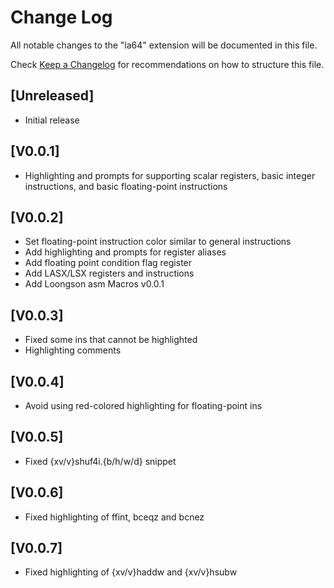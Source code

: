 # Change Log

All notable changes to the "la64" extension will be documented in this file.

Check [Keep a Changelog](http://keepachangelog.com/) for recommendations on how to structure this file.

## [Unreleased]

- Initial release

## [V0.0.1]
- Highlighting and prompts for supporting scalar registers, basic integer instructions, and basic floating-point instructions

## [V0.0.2]
- Set floating-point instruction color similar to general instructions
- Add highlighting and prompts for register aliases
- Add floating point condition flag register
- Add LASX/LSX registers and instructions
- Add Loongson asm Macros v0.0.1

## [V0.0.3]
- Fixed some ins that cannot be highlighted
- Highlighting comments

## [V0.0.4]
- Avoid using red-colored highlighting for floating-point ins

## [V0.0.5]
- Fixed {xv/v}shuf4i.{b/h/w/d} snippet

## [V0.0.6]
- Fixed highlighting of ffint, bceqz and bcnez

## [V0.0.7]
- Fixed highlighting of {xv/v}haddw and {xv/v}hsubw